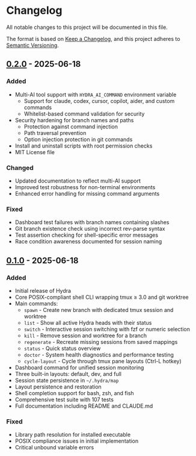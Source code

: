 # Changelog

All notable changes to this project will be documented in this file.

The format is based on [Keep a Changelog](https://keepachangelog.com/en/1.0.0/),
and this project adheres to [Semantic Versioning](https://semver.org/spec/v2.0.0.html).

## [0.2.0] - 2025-06-18

### Added
- Multi-AI tool support with `HYDRA_AI_COMMAND` environment variable
  - Support for claude, codex, cursor, copilot, aider, and custom commands
  - Whitelist-based command validation for security
- Security hardening for branch names and paths
  - Protection against command injection
  - Path traversal prevention
  - Option injection protection in git commands
- Install and uninstall scripts with root permission checks
- MIT License file

### Changed
- Updated documentation to reflect multi-AI support
- Improved test robustness for non-terminal environments
- Enhanced error handling for missing command arguments

### Fixed
- Dashboard test failures with branch names containing slashes
- Git branch existence check using incorrect rev-parse syntax
- Test assertion checking for shell-specific error messages
- Race condition awareness documented for session naming

## [0.1.0] - 2025-06-18

### Added
- Initial release of Hydra
- Core POSIX-compliant shell CLI wrapping tmux ≥ 3.0 and git worktree
- Main commands:
  - `spawn` - Create new branch with dedicated tmux session and worktree
  - `list` - Show all active Hydra heads with their status
  - `switch` - Interactive session switching with fzf or numeric selection
  - `kill` - Remove session and worktree for a branch
  - `regenerate` - Recreate missing sessions from saved mappings
  - `status` - Quick status overview
  - `doctor` - System health diagnostics and performance testing
  - `cycle-layout` - Cycle through tmux pane layouts (Ctrl-L hotkey)
- Dashboard command for unified session monitoring
- Three built-in layouts: default, dev, and full
- Session state persistence in `~/.hydra/map`
- Layout persistence and restoration
- Shell completion support for bash, zsh, and fish
- Comprehensive test suite with 107 tests
- Full documentation including README and CLAUDE.md

### Fixed
- Library path resolution for installed executable
- POSIX compliance issues in initial implementation
- Critical unbound variable errors

[0.2.0]: https://github.com/yourusername/hydra/compare/v0.1.0...v0.2.0
[0.1.0]: https://github.com/yourusername/hydra/releases/tag/v0.1.0